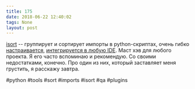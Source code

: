 ```yaml
---
title: 175
date: 2018-06-22 12:40:02
tags: None
layout: post
---
```


[isort](https://github.com/timothycrosley/isort) -- группирует и сортирует импорты в python-скриптах, очень гибко [настраивается](https://github.com/timothycrosley/isort/wiki/isort-Settings), [интегрируется в любую IDE](https://github.com/timothycrosley/isort/wiki/isort-Plugins). Маст хэв для любого проекта. Я его часто вспоминаю и рекомендую. Со своими недостатками, конечно. Про один из них, который заставляет меня грустить, я расскажу завтра.

#python #tools #sort #imports #isort #qa #plugins
